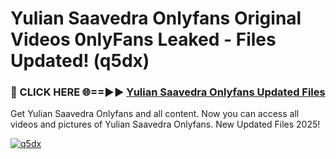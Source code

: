 # Yulian Saavedra Onlyfans Original Videos 0nlyFans Leaked - Files Updated! (q5dx)

<h3>🔴 CLICK HERE 🌐==►► <a href="https://tinyurl.com/ehrbuxhb" rel="nofollow">Yulian Saavedra Onlyfans Updated Files</a></h3>

Get Yulian Saavedra Onlyfans and all content. Now you can access all videos and pictures of Yulian Saavedra Onlyfans. New Updated Files 2025!

[![q5dx](https://i.imgur.com/lVYEuWS.gif)](https://tinyurl.com/ehrbuxhb)
